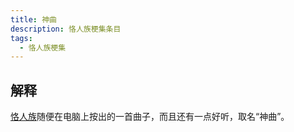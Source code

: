 ```yaml
---
title: 神曲
description: 恪人族梗集条目
tags:
  - 恪人族梗集
---
```


## 解释

[恪人族](../恪人族)随便在电脑上按出的一首曲子，而且还有一点好听，取名“神曲”。
